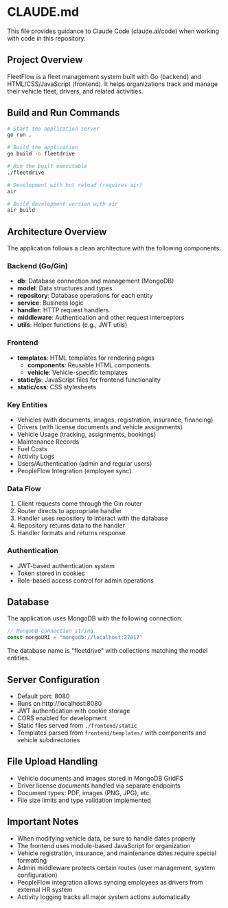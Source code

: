 # CLAUDE.md

This file provides guidance to Claude Code (claude.ai/code) when working with code in this repository.

## Project Overview

FleetFlow is a fleet management system built with Go (backend) and HTML/CSS/JavaScript (frontend). It helps organizations track and manage their vehicle fleet, drivers, and related activities.

## Build and Run Commands

```bash
# Start the application server
go run .

# Build the application
go build -o fleetdrive

# Run the built executable
./fleetdrive

# Development with hot reload (requires air)
air

# Build development version with air
air build
```

## Architecture Overview

The application follows a clean architecture with the following components:

### Backend (Go/Gin)
- **db**: Database connection and management (MongoDB)
- **model**: Data structures and types
- **repository**: Database operations for each entity
- **service**: Business logic 
- **handler**: HTTP request handlers
- **middleware**: Authentication and other request interceptors
- **utils**: Helper functions (e.g., JWT utils)

### Frontend
- **templates**: HTML templates for rendering pages
  - **components**: Reusable HTML components
  - **vehicle**: Vehicle-specific templates
- **static/js**: JavaScript files for frontend functionality
- **static/css**: CSS stylesheets

### Key Entities
- Vehicles (with documents, images, registration, insurance, financing)
- Drivers (with license documents and vehicle assignments)
- Vehicle Usage (tracking, assignments, bookings)
- Maintenance Records
- Fuel Costs
- Activity Logs
- Users/Authentication (admin and regular users)
- PeopleFlow Integration (employee sync)

### Data Flow
1. Client requests come through the Gin router
2. Router directs to appropriate handler
3. Handler uses repository to interact with the database
4. Repository returns data to the handler
5. Handler formats and returns response

### Authentication
- JWT-based authentication system
- Token stored in cookies
- Role-based access control for admin operations

## Database

The application uses MongoDB with the following connection:
```go
// MongoDB connection string
const mongoURI = "mongodb://localhost:27017"
```

The database name is "fleetdrive" with collections matching the model entities.

## Server Configuration

- Default port: 8080
- Runs on http://localhost:8080
- JWT authentication with cookie storage
- CORS enabled for development
- Static files served from `./frontend/static`
- Templates parsed from `frontend/templates/` with components and vehicle subdirectories

## File Upload Handling

- Vehicle documents and images stored in MongoDB GridFS
- Driver license documents handled via separate endpoints
- Document types: PDF, images (PNG, JPG), etc.
- File size limits and type validation implemented

## Important Notes

- When modifying vehicle data, be sure to handle dates properly
- The frontend uses module-based JavaScript for organization
- Vehicle registration, insurance, and maintenance dates require special formatting
- Admin middleware protects certain routes (user management, system configuration)
- PeopleFlow integration allows syncing employees as drivers from external HR system
- Activity logging tracks all major system actions automatically